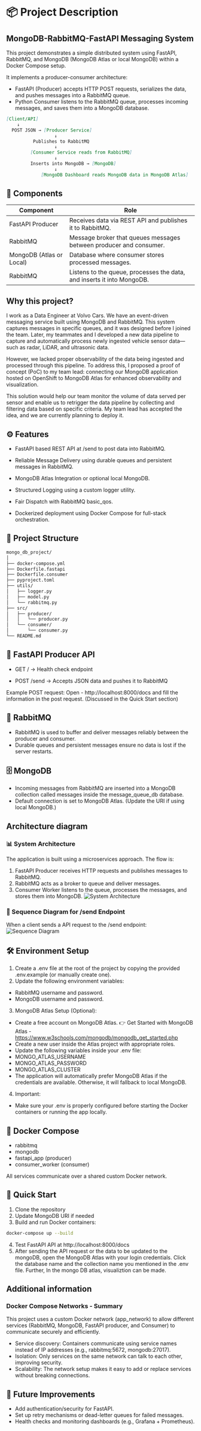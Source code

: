 

# 📦 Project Description
## MongoDB-RabbitMQ-FastAPI Messaging System

This project demonstrates a simple distributed system using FastAPI, RabbitMQ, and MongoDB (MongoDB Atlas or local MongoDB) within a Docker Compose setup.

It implements a producer-consumer architecture:

- FastAPI (Producer) accepts HTTP POST requests, serializes the data, and pushes messages into a RabbitMQ queue.
- Python Consumer listens to the RabbitMQ queue, processes incoming messages, and saves them into a MongoDB database.

```markdown
[Client/API] 
    ↓ 
  POST JSON → [Producer Service]
                  ↓
          Publishes to RabbitMQ
                  ↓
         [Consumer Service reads from RabbitMQ]
                  ↓
         Inserts into MongoDB → [MongoDB]
                  ↓
             [MongoDB Dashboard reads MongoDB data in MongoDB Atlas]
```

## 🚀 Components
| Component| Role |
| ------------- | ------------- |
| FastAPI Producer | Receives data via REST API and publishes it to RabbitMQ. |
| RabbitMQ  | Message broker that queues messages between producer and consumer. |
| MongoDB (Atlas or Local)  | Database where consumer stores processed messages. |
| RabbitMQ  | Listens to the queue, processes the data, and inserts it into MongoDB. |

## Why this project?
I work as a Data Engineer at Volvo Cars. We have an event-driven messaging service built using MongoDB and RabbitMQ. This system captures messages in specific queues, and it was designed before I joined the team. Later, my teammates and I developed a new data pipeline to capture and automatically process newly ingested vehicle sensor data—such as radar, LiDAR, and ultrasonic data.

However, we lacked proper observability of the data being ingested and processed through this pipeline. To address this, I proposed a proof of concept (PoC) to my team lead: connecting our MongoDB application hosted on OpenShift to MongoDB Atlas for enhanced observability and visualization.

This solution would help our team monitor the volume of data served per sensor and enable us to retrigger the data pipeline by collecting and filtering data based on specific criteria. My team lead has accepted the idea, and we are currently planning to deploy it.



## ⚙️ Features

- FastAPI based REST API at /send to post data into RabbitMQ.

- Reliable Message Delivery using durable queues and persistent messages in RabbitMQ.

- MongoDB Atlas Integration or optional local MongoDB.

- Structured Logging using a custom logger utility.

- Fair Dispatch with RabbitMQ basic_qos.

- Dockerized deployment using Docker Compose for full-stack orchestration.

## 📂 Project Structure

```markdown
mongo_db_project/
│
├── docker-compose.yml
├── Dockerfile.fastapi
├── Dockerfile.consumer
├── pyproject.toml
├── utils/
│   ├── logger.py
│   ├── model.py
│   └── rabbitmq.py
├── src/
│   ├── producer/
│   │   └── producer.py
│   └── consumer/
│       └── consumer.py
└── README.md
```

## 📡 FastAPI Producer API
- GET / → Health check endpoint

- POST /send → Accepts JSON data and pushes it to RabbitMQ

Example POST request:
Open - http://localhost:8000/docs and fill the information in the post request. (Discussed in the Quick Start section)



## 🐇 RabbitMQ

- RabbitMQ is used to buffer and deliver messages reliably between the producer and consumer.
- Durable queues and persistent messages ensure no data is lost if the server restarts.

## 🗄️ MongoDB
- Incoming messages from RabbitMQ are inserted into a MongoDB collection called messages inside the message_queue_db database.
- Default connection is set to MongoDB Atlas. (Update the URI if using local MongoDB.)

## Architecture diagram

### 📊 System Architecture
The application is built using a microservices approach. The flow is:
1. FastAPI Producer receives HTTP requests and publishes messages to RabbitMQ.
2. RabbitMQ acts as a broker to queue and deliver messages.
3. Consumer Worker listens to the queue, processes the messages, and stores them into MongoDB.
![System Architecture](docs/architecture/system_architecture.png)

### 📜 Sequence Diagram for /send Endpoint

When a client sends a API request to the /send endpoint:
![Sequence Diagram](docs/architecture/sequence_send.png)


## 🛠️ Environment Setup
1. Create a .env file at the root of the project by copying the provided .env.example (or manually create one).
2.	Update the following environment variables:
- RabbitMQ username and password.
- MongoDB username and password.
3.	MongoDB Atlas Setup (Optional):
- Create a free account on MongoDB Atlas.
👉 Get Started with MongoDB Atlas - https://www.w3schools.com/mongodb/mongodb_get_started.php
- Create a new user inside the Atlas project with appropriate roles.
- Update the following variables inside your .env file:
- MONGO_ATLAS_USERNAME
- MONGO_ATLAS_PASSWORD
- MONGO_ATLAS_CLUSTER
- The application will automatically prefer MongoDB Atlas if the credentials are available.
Otherwise, it will fallback to local MongoDB.
4.	Important:
- Make sure your .env is properly configured before starting the Docker containers or running the app locally.


## 🐳 Docker Compose

- rabbitmq
- mongodb
- fastapi_app (producer)
- consumer_worker (consumer)

All services communicate over a shared custom Docker network.


## 🏁 Quick Start
1.	Clone the repository
2.	Update MongoDB URI if needed
3.	Build and run Docker containers:

```bash
docker-compose up --build
```
4.	Test FastAPI API at http://localhost:8000/docs
5. After sending the API request or the data to be updated to the mongoDB, open the MongoDB Atlas with your login credentials. Click the database name and the collection name you mentioned in the .env file. Further, In the mongo DB atlas, visualiztion can be made.

##  Additional information
### Docker Compose Networks - Summary

This project uses a custom Docker network (app_network) to allow different services (RabbitMQ, MongoDB, FastAPI producer, and Consumer) to communicate securely and efficiently.

- Service discovery: Containers communicate using service names instead of IP addresses (e.g., rabbitmq:5672, mongodb:27017).
- Isolation: Only services on the same network can talk to each other, improving security.
- Scalability: The network setup makes it easy to add or replace services without breaking connections.

## 🧹 Future Improvements
- Add authentication/security for FastAPI.
- Set up retry mechanisms or dead-letter queues for failed messages.
- Health checks and monitoring dashboards (e.g., Grafana + Prometheus).

